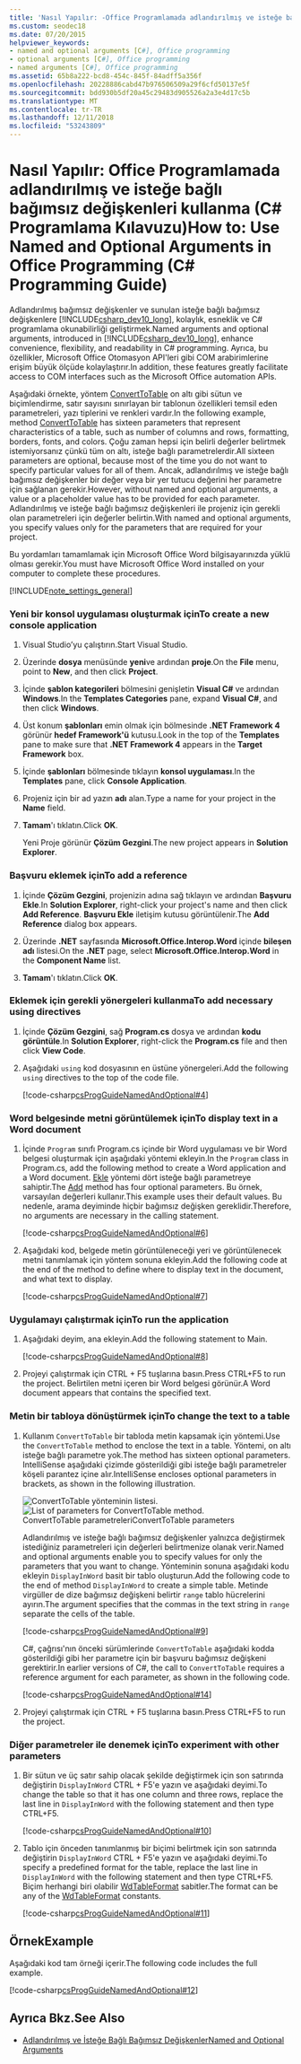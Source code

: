 ```yaml
---
title: 'Nasıl Yapılır: -Office Programlamada adlandırılmış ve isteğe bağlı bağımsız değişkenler kullanan C# Programlama Kılavuzu'
ms.custom: seodec18
ms.date: 07/20/2015
helpviewer_keywords:
- named and optional arguments [C#], Office programming
- optional arguments [C#], Office programming
- named arguments [C#], Office programming
ms.assetid: 65b8a222-bcd8-454c-845f-84adff5a356f
ms.openlocfilehash: 20228886cabd47b976506509a29f6cfd50137e5f
ms.sourcegitcommit: bdd930b5df20a45c29483d905526a2a3e4d17c5b
ms.translationtype: MT
ms.contentlocale: tr-TR
ms.lasthandoff: 12/11/2018
ms.locfileid: "53243809"
---
```

# <a name="how-to-use-named-and-optional-arguments-in-office-programming-c-programming-guide"></a><span data-ttu-id="ef5f7-102">Nasıl Yapılır: Office Programlamada adlandırılmış ve isteğe bağlı bağımsız değişkenleri kullanma (C# Programlama Kılavuzu)</span><span class="sxs-lookup"><span data-stu-id="ef5f7-102">How to: Use Named and Optional Arguments in Office Programming (C# Programming Guide)</span></span>
<span data-ttu-id="ef5f7-103">Adlandırılmış bağımsız değişkenler ve sunulan isteğe bağlı bağımsız değişkenlere [!INCLUDE[csharp_dev10_long](~/includes/csharp-dev10-long-md.md)], kolaylık, esneklik ve C# programlama okunabilirliği geliştirmek.</span><span class="sxs-lookup"><span data-stu-id="ef5f7-103">Named arguments and optional arguments, introduced in [!INCLUDE[csharp_dev10_long](~/includes/csharp-dev10-long-md.md)], enhance convenience, flexibility, and readability in C# programming.</span></span> <span data-ttu-id="ef5f7-104">Ayrıca, bu özellikler, Microsoft Office Otomasyon API'leri gibi COM arabirimlerine erişim büyük ölçüde kolaylaştırır.</span><span class="sxs-lookup"><span data-stu-id="ef5f7-104">In addition, these features greatly facilitate access to COM interfaces such as the Microsoft Office automation APIs.</span></span>  
  
 <span data-ttu-id="ef5f7-105">Aşağıdaki örnekte, yöntem [ConvertToTable](<xref:Microsoft.Office.Interop.Word.Range.ConvertToTable%2A>) on altı gibi sütun ve biçimlendirme, satır sayısını sınırlayan bir tablonun özellikleri temsil eden parametreleri, yazı tiplerini ve renkleri vardır.</span><span class="sxs-lookup"><span data-stu-id="ef5f7-105">In the following example, method [ConvertToTable](<xref:Microsoft.Office.Interop.Word.Range.ConvertToTable%2A>) has sixteen parameters that represent characteristics of a table, such as number of columns and rows, formatting, borders, fonts, and colors.</span></span> <span data-ttu-id="ef5f7-106">Çoğu zaman hepsi için belirli değerler belirtmek istemiyorsanız çünkü tüm on altı, isteğe bağlı parametrelerdir.</span><span class="sxs-lookup"><span data-stu-id="ef5f7-106">All sixteen parameters are optional, because most of the time you do not want to specify particular values for all of them.</span></span> <span data-ttu-id="ef5f7-107">Ancak, adlandırılmış ve isteğe bağlı bağımsız değişkenler bir değer veya bir yer tutucu değerini her parametre için sağlanan gerekir.</span><span class="sxs-lookup"><span data-stu-id="ef5f7-107">However, without named and optional arguments, a value or a placeholder value has to be provided for each parameter.</span></span> <span data-ttu-id="ef5f7-108">Adlandırılmış ve isteğe bağlı bağımsız değişkenleri ile projeniz için gerekli olan parametreleri için değerler belirtin.</span><span class="sxs-lookup"><span data-stu-id="ef5f7-108">With named and optional arguments, you specify values only for the parameters that are required for your project.</span></span>  
  
 <span data-ttu-id="ef5f7-109">Bu yordamları tamamlamak için Microsoft Office Word bilgisayarınızda yüklü olması gerekir.</span><span class="sxs-lookup"><span data-stu-id="ef5f7-109">You must have Microsoft Office Word installed on your computer to complete these procedures.</span></span>  
  
[!INCLUDE[note_settings_general](~/includes/note-settings-general-md.md)]  
  
### <a name="to-create-a-new-console-application"></a><span data-ttu-id="ef5f7-110">Yeni bir konsol uygulaması oluşturmak için</span><span class="sxs-lookup"><span data-stu-id="ef5f7-110">To create a new console application</span></span>  
  
1.  <span data-ttu-id="ef5f7-111">Visual Studio’yu çalıştırın.</span><span class="sxs-lookup"><span data-stu-id="ef5f7-111">Start Visual Studio.</span></span>  
  
2.  <span data-ttu-id="ef5f7-112">Üzerinde **dosya** menüsünde **yeni**ve ardından **proje**.</span><span class="sxs-lookup"><span data-stu-id="ef5f7-112">On the **File** menu, point to **New**, and then click **Project**.</span></span>  
  
3.  <span data-ttu-id="ef5f7-113">İçinde **şablon kategorileri** bölmesini genişletin **Visual C#** ve ardından **Windows**.</span><span class="sxs-lookup"><span data-stu-id="ef5f7-113">In the **Templates Categories** pane, expand **Visual C#**, and then click **Windows**.</span></span>  
  
4.  <span data-ttu-id="ef5f7-114">Üst konum **şablonları** emin olmak için bölmesinde **.NET Framework 4** görünür **hedef Framework'ü** kutusu.</span><span class="sxs-lookup"><span data-stu-id="ef5f7-114">Look in the top of the **Templates** pane to make sure that **.NET Framework 4** appears in the **Target Framework** box.</span></span>  
  
5.  <span data-ttu-id="ef5f7-115">İçinde **şablonları** bölmesinde tıklayın **konsol uygulaması**.</span><span class="sxs-lookup"><span data-stu-id="ef5f7-115">In the **Templates** pane, click **Console Application**.</span></span>  
  
6.  <span data-ttu-id="ef5f7-116">Projeniz için bir ad yazın **adı** alan.</span><span class="sxs-lookup"><span data-stu-id="ef5f7-116">Type a name for your project in the **Name** field.</span></span>  
  
7.  <span data-ttu-id="ef5f7-117">**Tamam**'ı tıklatın.</span><span class="sxs-lookup"><span data-stu-id="ef5f7-117">Click **OK**.</span></span>  
  
     <span data-ttu-id="ef5f7-118">Yeni Proje görünür **Çözüm Gezgini**.</span><span class="sxs-lookup"><span data-stu-id="ef5f7-118">The new project appears in **Solution Explorer**.</span></span>  
  
### <a name="to-add-a-reference"></a><span data-ttu-id="ef5f7-119">Başvuru eklemek için</span><span class="sxs-lookup"><span data-stu-id="ef5f7-119">To add a reference</span></span>  
  
1.  <span data-ttu-id="ef5f7-120">İçinde **Çözüm Gezgini**, projenizin adına sağ tıklayın ve ardından **Başvuru Ekle**.</span><span class="sxs-lookup"><span data-stu-id="ef5f7-120">In **Solution Explorer**, right-click your project's name and then click **Add Reference**.</span></span> <span data-ttu-id="ef5f7-121">**Başvuru Ekle** iletişim kutusu görüntülenir.</span><span class="sxs-lookup"><span data-stu-id="ef5f7-121">The **Add Reference** dialog box appears.</span></span>  
  
2.  <span data-ttu-id="ef5f7-122">Üzerinde **.NET** sayfasında **Microsoft.Office.Interop.Word** içinde **bileşen adı** listesi.</span><span class="sxs-lookup"><span data-stu-id="ef5f7-122">On the **.NET** page, select **Microsoft.Office.Interop.Word** in the **Component Name** list.</span></span>  
  
3.  <span data-ttu-id="ef5f7-123">**Tamam**'ı tıklatın.</span><span class="sxs-lookup"><span data-stu-id="ef5f7-123">Click **OK**.</span></span>  
  
### <a name="to-add-necessary-using-directives"></a><span data-ttu-id="ef5f7-124">Eklemek için gerekli yönergeleri kullanma</span><span class="sxs-lookup"><span data-stu-id="ef5f7-124">To add necessary using directives</span></span>  
  
1.  <span data-ttu-id="ef5f7-125">İçinde **Çözüm Gezgini**, sağ **Program.cs** dosya ve ardından **kodu görüntüle**.</span><span class="sxs-lookup"><span data-stu-id="ef5f7-125">In **Solution Explorer**, right-click the **Program.cs** file and then click **View Code**.</span></span>  
  
2.  <span data-ttu-id="ef5f7-126">Aşağıdaki `using` kod dosyasının en üstüne yönergeleri.</span><span class="sxs-lookup"><span data-stu-id="ef5f7-126">Add the following `using` directives to the top of the code file.</span></span>  
  
     [!code-csharp[csProgGuideNamedAndOptional#4](../../../csharp/programming-guide/classes-and-structs/codesnippet/CSharp/how-to-use-named-and-optional-arguments-in-office-programming_1.cs)]  
  
### <a name="to-display-text-in-a-word-document"></a><span data-ttu-id="ef5f7-127">Word belgesinde metni görüntülemek için</span><span class="sxs-lookup"><span data-stu-id="ef5f7-127">To display text in a Word document</span></span>  
  
1.  <span data-ttu-id="ef5f7-128">İçinde `Program` sınıfı Program.cs içinde bir Word uygulaması ve bir Word belgesi oluşturmak için aşağıdaki yöntemi ekleyin.</span><span class="sxs-lookup"><span data-stu-id="ef5f7-128">In the `Program` class in Program.cs, add the following method to create a Word application and a Word document.</span></span> <span data-ttu-id="ef5f7-129">[Ekle](<xref:Microsoft.Office.Interop.Word.Documents.Add%2A>) yöntemi dört isteğe bağlı parametreye sahiptir.</span><span class="sxs-lookup"><span data-stu-id="ef5f7-129">The [Add](<xref:Microsoft.Office.Interop.Word.Documents.Add%2A>) method has four optional parameters.</span></span> <span data-ttu-id="ef5f7-130">Bu örnek, varsayılan değerleri kullanır.</span><span class="sxs-lookup"><span data-stu-id="ef5f7-130">This example uses their default values.</span></span> <span data-ttu-id="ef5f7-131">Bu nedenle, arama deyiminde hiçbir bağımsız değişken gereklidir.</span><span class="sxs-lookup"><span data-stu-id="ef5f7-131">Therefore, no arguments are necessary in the calling statement.</span></span>  
  
     [!code-csharp[csProgGuideNamedAndOptional#6](../../../csharp/programming-guide/classes-and-structs/codesnippet/CSharp/how-to-use-named-and-optional-arguments-in-office-programming_2.cs)]  
  
2.  <span data-ttu-id="ef5f7-132">Aşağıdaki kod, belgede metin görüntüleneceği yeri ve görüntülenecek metni tanımlamak için yöntem sonuna ekleyin.</span><span class="sxs-lookup"><span data-stu-id="ef5f7-132">Add the following code at the end of the method to define where to display text in the document, and what text to display.</span></span>  
  
     [!code-csharp[csProgGuideNamedAndOptional#7](../../../csharp/programming-guide/classes-and-structs/codesnippet/CSharp/how-to-use-named-and-optional-arguments-in-office-programming_3.cs)]  
  
### <a name="to-run-the-application"></a><span data-ttu-id="ef5f7-133">Uygulamayı çalıştırmak için</span><span class="sxs-lookup"><span data-stu-id="ef5f7-133">To run the application</span></span>  
  
1.  <span data-ttu-id="ef5f7-134">Aşağıdaki deyim, ana ekleyin.</span><span class="sxs-lookup"><span data-stu-id="ef5f7-134">Add the following statement to Main.</span></span>  
  
     [!code-csharp[csProgGuideNamedAndOptional#8](../../../csharp/programming-guide/classes-and-structs/codesnippet/CSharp/how-to-use-named-and-optional-arguments-in-office-programming_4.cs)]  
  
2.  <span data-ttu-id="ef5f7-135">Projeyi çalıştırmak için CTRL + F5 tuşlarına basın.</span><span class="sxs-lookup"><span data-stu-id="ef5f7-135">Press CTRL+F5 to run the project.</span></span> <span data-ttu-id="ef5f7-136">Belirtilen metni içeren bir Word belgesi görünür.</span><span class="sxs-lookup"><span data-stu-id="ef5f7-136">A Word document appears that contains the specified text.</span></span>  
  
### <a name="to-change-the-text-to-a-table"></a><span data-ttu-id="ef5f7-137">Metin bir tabloya dönüştürmek için</span><span class="sxs-lookup"><span data-stu-id="ef5f7-137">To change the text to a table</span></span>  
  
1.  <span data-ttu-id="ef5f7-138">Kullanım `ConvertToTable` bir tabloda metin kapsamak için yöntemi.</span><span class="sxs-lookup"><span data-stu-id="ef5f7-138">Use the `ConvertToTable` method to enclose the text in a table.</span></span> <span data-ttu-id="ef5f7-139">Yöntemi, on altı isteğe bağlı parametre yok.</span><span class="sxs-lookup"><span data-stu-id="ef5f7-139">The method has sixteen optional parameters.</span></span> <span data-ttu-id="ef5f7-140">IntelliSense aşağıdaki çizimde gösterildiği gibi isteğe bağlı parametreler köşeli parantez içine alır.</span><span class="sxs-lookup"><span data-stu-id="ef5f7-140">IntelliSense encloses optional parameters in brackets, as shown in the following illustration.</span></span>  
  
     <span data-ttu-id="ef5f7-141">![ConvertToTable yönteminin listesi. ](../../../csharp/programming-guide/classes-and-structs/media/convert_tableparameters.png "Convert_TableParameters")</span><span class="sxs-lookup"><span data-stu-id="ef5f7-141">![List of parameters for ConvertToTable method.](../../../csharp/programming-guide/classes-and-structs/media/convert_tableparameters.png "Convert_TableParameters")</span></span>  
<span data-ttu-id="ef5f7-142">ConvertToTable parametreleri</span><span class="sxs-lookup"><span data-stu-id="ef5f7-142">ConvertToTable parameters</span></span>  
  
     <span data-ttu-id="ef5f7-143">Adlandırılmış ve isteğe bağlı bağımsız değişkenler yalnızca değiştirmek istediğiniz parametreleri için değerleri belirtmenize olanak verir.</span><span class="sxs-lookup"><span data-stu-id="ef5f7-143">Named and optional arguments enable you to specify values for only the parameters that you want to change.</span></span> <span data-ttu-id="ef5f7-144">Yönteminin sonuna aşağıdaki kodu ekleyin `DisplayInWord` basit bir tablo oluşturun.</span><span class="sxs-lookup"><span data-stu-id="ef5f7-144">Add the following code to the end of method `DisplayInWord` to create a simple table.</span></span> <span data-ttu-id="ef5f7-145">Metinde virgüller de dize bağımsız değişkeni belirtir `range` tablo hücrelerini ayırın.</span><span class="sxs-lookup"><span data-stu-id="ef5f7-145">The argument specifies that the commas in the text string in `range` separate the cells of the table.</span></span>  
  
     [!code-csharp[csProgGuideNamedAndOptional#9](../../../csharp/programming-guide/classes-and-structs/codesnippet/CSharp/how-to-use-named-and-optional-arguments-in-office-programming_5.cs)]  
  
     <span data-ttu-id="ef5f7-146">C#, çağrısı'nın önceki sürümlerinde `ConvertToTable` aşağıdaki kodda gösterildiği gibi her parametre için bir başvuru bağımsız değişkeni gerektirir.</span><span class="sxs-lookup"><span data-stu-id="ef5f7-146">In earlier versions of C#, the call to `ConvertToTable` requires a reference argument for each parameter, as shown in the following code.</span></span>  
  
     [!code-csharp[csProgGuideNamedAndOptional#14](../../../csharp/programming-guide/classes-and-structs/codesnippet/CSharp/how-to-use-named-and-optional-arguments-in-office-programming_6.cs)]  
  
2.  <span data-ttu-id="ef5f7-147">Projeyi çalıştırmak için CTRL + F5 tuşlarına basın.</span><span class="sxs-lookup"><span data-stu-id="ef5f7-147">Press CTRL+F5 to run the project.</span></span>  
  
### <a name="to-experiment-with-other-parameters"></a><span data-ttu-id="ef5f7-148">Diğer parametreler ile denemek için</span><span class="sxs-lookup"><span data-stu-id="ef5f7-148">To experiment with other parameters</span></span>  
  
1.  <span data-ttu-id="ef5f7-149">Bir sütun ve üç satır sahip olacak şekilde değiştirmek için son satırında değiştirin `DisplayInWord` CTRL + F5'e yazın ve aşağıdaki deyimi.</span><span class="sxs-lookup"><span data-stu-id="ef5f7-149">To change the table so that it has one column and three rows, replace the last line in `DisplayInWord` with the following statement and then type CTRL+F5.</span></span>  
  
     [!code-csharp[csProgGuideNamedAndOptional#10](../../../csharp/programming-guide/classes-and-structs/codesnippet/CSharp/how-to-use-named-and-optional-arguments-in-office-programming_7.cs)]  
  
2.  <span data-ttu-id="ef5f7-150">Tablo için önceden tanımlanmış bir biçimi belirtmek için son satırında değiştirin `DisplayInWord` CTRL + F5'e yazın ve aşağıdaki deyimi.</span><span class="sxs-lookup"><span data-stu-id="ef5f7-150">To specify a predefined format for the table, replace the last line in `DisplayInWord` with the following statement and then type CTRL+F5.</span></span> <span data-ttu-id="ef5f7-151">Biçim herhangi biri olabilir [WdTableFormat](<xref:Microsoft.Office.Interop.Word.WdTableFormat>) sabitler.</span><span class="sxs-lookup"><span data-stu-id="ef5f7-151">The format can be any of the [WdTableFormat](<xref:Microsoft.Office.Interop.Word.WdTableFormat>) constants.</span></span>  
  
     [!code-csharp[csProgGuideNamedAndOptional#11](../../../csharp/programming-guide/classes-and-structs/codesnippet/CSharp/how-to-use-named-and-optional-arguments-in-office-programming_8.cs)]  
  
## <a name="example"></a><span data-ttu-id="ef5f7-152">Örnek</span><span class="sxs-lookup"><span data-stu-id="ef5f7-152">Example</span></span>  
 <span data-ttu-id="ef5f7-153">Aşağıdaki kod tam örneği içerir.</span><span class="sxs-lookup"><span data-stu-id="ef5f7-153">The following code includes the full example.</span></span>  
  
 [!code-csharp[csProgGuideNamedAndOptional#12](../../../csharp/programming-guide/classes-and-structs/codesnippet/CSharp/how-to-use-named-and-optional-arguments-in-office-programming_9.cs)]  
  
## <a name="see-also"></a><span data-ttu-id="ef5f7-154">Ayrıca Bkz.</span><span class="sxs-lookup"><span data-stu-id="ef5f7-154">See Also</span></span>

- [<span data-ttu-id="ef5f7-155">Adlandırılmış ve İsteğe Bağlı Bağımsız Değişkenler</span><span class="sxs-lookup"><span data-stu-id="ef5f7-155">Named and Optional Arguments</span></span>](../../../csharp/programming-guide/classes-and-structs/named-and-optional-arguments.md)

